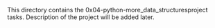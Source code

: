 This directory contains the 0x04-python-more_data_structuresproject tasks.
Description of the project will be added later.

